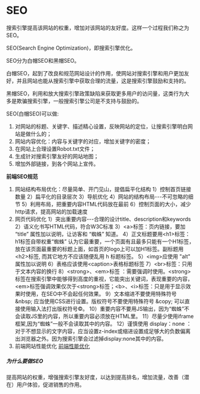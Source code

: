 # SEO
搜索引擎提高该网站的权重，增加对该网站的友好度。这样一个过程我们称之为SEO。

SEO(Search Engine Optimization)，即搜索引擎优化。

SEO分为白帽SEO和黑帽SEO。

白帽SEO，起到了改良和规范网站设计的作用，使网站对搜索引擎和用户更加友好，并且网站也能从搜索引擎中获取合理的流量，这是搜索引擎鼓励和支持的。

黑帽SEO，利用和放大搜索引擎政策缺陷来获取更多用户的访问量，这类行为大多是欺骗搜索引擎，一般搜索引擎公司是不支持与鼓励的。

SEO(白帽SEO)可以做:
1. 对网站的标题、关键字、描述精心设置，反映网站的定位，让搜索引擎明白网站是做什么的；
2. 网站内容优化：内容与关键字的对应，增加关键字的密度；
3. 在网站上合理设置Robot.txt文件；
4. 生成针对搜索引擎友好的网站地图；
5. 增加外部链接，到各个网站上宣传。

**前端SEO规范**
1. 网站结构布局优化：尽量简单、开门见山，提倡扁平化结构
    1）控制首页链接数量
    2）扁平化的目录层次
    3）导航优化
    4）网站的结构布局---不可忽略的细节
    5）利用布局，把重要内容HTML代码放在最前
    6）控制页面的大小，减少http请求，提高网站的加载速度
2. 网页代码优化
    1）突出重要内容---合理的设计title、description和keywords
    2）语义化书写HTML代码，符合W3C标准
    3）\<a>标签：页内链接，要加 “title” 属性加以说明，让访客和 “蜘蛛” 知道。
    4）正文标题要用\<h1>标签：h1标签自带权重“蜘蛛” 认为它最重要，一个页面有且最多只能有一个H1标签，放在该页面最重要的标题上面，如首页的logo上可以加H1标签。副标题用\<h2>标签, 而其它地方不应该随便乱用 h 标题标签。
    5）\<img>应使用 "alt" 属性加以说明
    6）表格应该使用\<caption>表格标题标签
    7）\<br>标签：只用于文本内容的换行
    8）\<strong>、\<em>标签 ：需要强调时使用。\<strong>标签在搜索引擎中能够得到高度的重视，它能突出关键词，表现重要的内容，\<em>标签强调效果仅次于\<strong>标签；\<b>、\<i>标签：只是用于显示效果时使用，在SEO中不会起任何效果。
    9）文本缩进不要使用特殊符号 \&nbsp; 应当使用CSS进行设置。版权符号不要使用特殊符号 \&copy; 可以直接使用输入法打出版权符号©。
    10）重要内容不要用JS输出，因为“蜘蛛”不会读取JS里的内容，所以重要内容必须放在HTML里。
    11）尽量少使用iframe框架,因为“蜘蛛”一般不会读取其中的内容。
    12）谨慎使用 display：none ：对于不想显示的文字内容，应当设置z-index或缩进设置成足够大的负数偏离出浏览器之外。因为搜索引擎会过滤掉display:none其中的内容。
3. 前端网站性能优化
    [前端性能优化](./performance-optimization.md)


##### 为什么要做SEO

提高网站的权重，增强搜索引擎友好度，以达到提高排名，增加流量，改善（潜在）用户体验，促进销售的作用。
